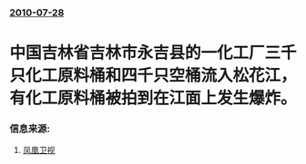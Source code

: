 ### [2010-07-28](/news/2010/07/28/index.md)

##### 
#  中国吉林省吉林市永吉县的一化工厂三千只化工原料桶和四千只空桶流入松花江，有化工原料桶被拍到在江面上发生爆炸。




### 信息来源:

1. [凤凰卫视](http://news.ifeng.com/mainland/special/songhuajiang/content-2/detail_2010_07/29/1856474_0.shtml)
